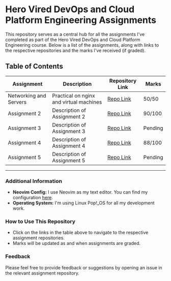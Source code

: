 
# Hero Vired DevOps and Cloud Platform Engineering Assignments

This repository serves as a central hub for all the assignments I've completed as part of the Hero Vired DevOps and Cloud Platform Engineering course. Below is a list of the assignments, along with links to the respective repositories and the marks I've received (if graded).

## Table of Contents

| Assignment | Description | Repository Link | Marks |
|------------|-------------|-----------------|-------|
| Networking and Servers | Practical on nginx and virtual machines | [Repo Link](https://github.com/vishwesh5544/networking_assignment)  | 50/50 |
| Assignment 2 | Description of Assignment 2 | [Repo Link](https://github.com/username/assignment2-repo) | 90/100 |
| Assignment 3 | Description of Assignment 3 | [Repo Link](https://github.com/username/assignment3-repo) | Pending |
| Assignment 4 | Description of Assignment 4 | [Repo Link](https://github.com/username/assignment4-repo) | 88/100 |
| Assignment 5 | Description of Assignment 5 | [Repo Link](https://github.com/username/assignment5-repo) | Pending |

---

### Additional Information

- **Neovim Config:** I use Neovim as my text editor. You can find my configuration [here](https://github.com/vishwesh5544/neovish).
- **Operating System:** I'm using Linux Pop!_OS for all my development work.

### How to Use This Repository

- Click on the links in the table above to navigate to the respective assignment repositories.
- Marks will be updated as and when assignments are graded.

### Feedback

Please feel free to provide feedback or suggestions by opening an issue in the relevant assignment repository.
